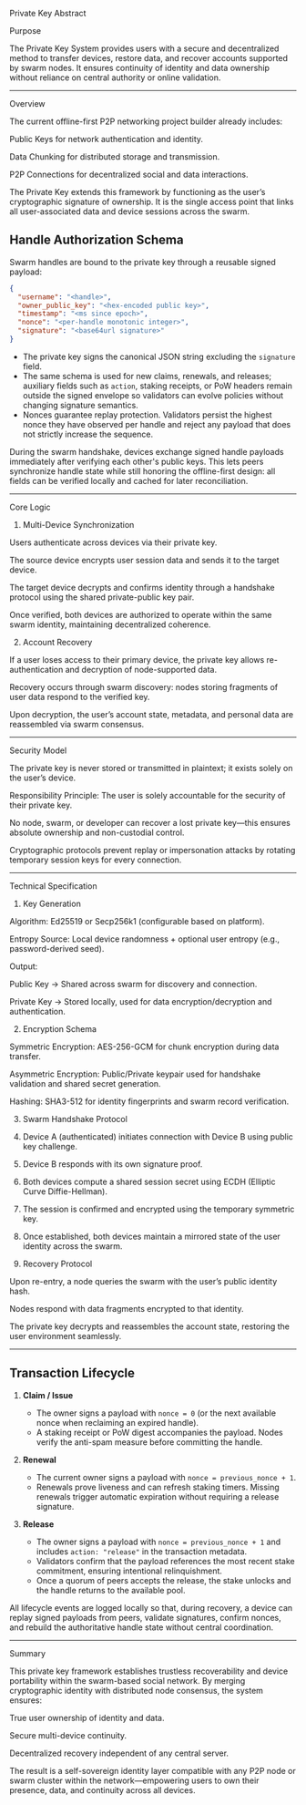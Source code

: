 Private Key Abstract

Purpose

The Private Key System provides users with a secure and decentralized method to transfer devices, restore data, and recover accounts supported by swarm nodes.
It ensures continuity of identity and data ownership without reliance on central authority or online validation.


---

Overview

The current offline-first P2P networking project builder already includes:

Public Keys for network authentication and identity.

Data Chunking for distributed storage and transmission.

P2P Connections for decentralized social and data interactions.


The Private Key extends this framework by functioning as the user’s cryptographic signature of ownership. It is the single access point that links all user-associated data and device sessions across the swarm.


Handle Authorization Schema
---------------------------

Swarm handles are bound to the private key through a reusable signed payload:

```json
{
  "username": "<handle>",
  "owner_public_key": "<hex-encoded public key>",
  "timestamp": "<ms since epoch>",
  "nonce": "<per-handle monotonic integer>",
  "signature": "<base64url signature>"
}
```

- The private key signs the canonical JSON string excluding the `signature` field.
- The same schema is used for new claims, renewals, and releases; auxiliary fields such as `action`, staking receipts, or PoW headers remain outside the signed envelope so validators can evolve policies without changing signature semantics.
- Nonces guarantee replay protection. Validators persist the highest nonce they have observed per handle and reject any payload that does not strictly increase the sequence.

During the swarm handshake, devices exchange signed handle payloads immediately after verifying each other's public keys. This lets peers synchronize handle state while still honoring the offline-first design: all fields can be verified locally and cached for later reconciliation.


---

Core Logic

1. Multi-Device Synchronization

Users authenticate across devices via their private key.

The source device encrypts user session data and sends it to the target device.

The target device decrypts and confirms identity through a handshake protocol using the shared private-public key pair.

Once verified, both devices are authorized to operate within the same swarm identity, maintaining decentralized coherence.


2. Account Recovery

If a user loses access to their primary device, the private key allows re-authentication and decryption of node-supported data.

Recovery occurs through swarm discovery: nodes storing fragments of user data respond to the verified key.

Upon decryption, the user’s account state, metadata, and personal data are reassembled via swarm consensus.



---

Security Model

The private key is never stored or transmitted in plaintext; it exists solely on the user’s device.

Responsibility Principle: The user is solely accountable for the security of their private key.

No node, swarm, or developer can recover a lost private key—this ensures absolute ownership and non-custodial control.

Cryptographic protocols prevent replay or impersonation attacks by rotating temporary session keys for every connection.



---

Technical Specification

1. Key Generation

Algorithm: Ed25519 or Secp256k1 (configurable based on platform).

Entropy Source: Local device randomness + optional user entropy (e.g., password-derived seed).

Output:

Public Key → Shared across swarm for discovery and connection.

Private Key → Stored locally, used for data encryption/decryption and authentication.



2. Encryption Schema

Symmetric Encryption: AES-256-GCM for chunk encryption during data transfer.

Asymmetric Encryption: Public/Private keypair used for handshake validation and shared secret generation.

Hashing: SHA3-512 for identity fingerprints and swarm record verification.


3. Swarm Handshake Protocol

1. Device A (authenticated) initiates connection with Device B using public key challenge.


2. Device B responds with its own signature proof.


3. Both devices compute a shared session secret using ECDH (Elliptic Curve Diffie-Hellman).


4. The session is confirmed and encrypted using the temporary symmetric key.


5. Once established, both devices maintain a mirrored state of the user identity across the swarm.



4. Recovery Protocol

Upon re-entry, a node queries the swarm with the user’s public identity hash.

Nodes respond with data fragments encrypted to that identity.

The private key decrypts and reassembles the account state, restoring the user environment seamlessly.



---
Transaction Lifecycle
---------------------

1. **Claim / Issue**
   - The owner signs a payload with `nonce = 0` (or the next available nonce when reclaiming an expired handle).
   - A staking receipt or PoW digest accompanies the payload. Nodes verify the anti-spam measure before committing the handle.

2. **Renewal**
   - The current owner signs a payload with `nonce = previous_nonce + 1`.
   - Renewals prove liveness and can refresh staking timers. Missing renewals trigger automatic expiration without requiring a release signature.

3. **Release**
   - The owner signs a payload with `nonce = previous_nonce + 1` and includes `action: "release"` in the transaction metadata.
   - Validators confirm that the payload references the most recent stake commitment, ensuring intentional relinquishment.
   - Once a quorum of peers accepts the release, the stake unlocks and the handle returns to the available pool.

All lifecycle events are logged locally so that, during recovery, a device can replay signed payloads from peers, validate signatures, confirm nonces, and rebuild the authoritative handle state without central coordination.

---

Summary

This private key framework establishes trustless recoverability and device portability within the swarm-based social network.
By merging cryptographic identity with distributed node consensus, the system ensures:

True user ownership of identity and data.

Secure multi-device continuity.

Decentralized recovery independent of any central server.


The result is a self-sovereign identity layer compatible with any P2P node or swarm cluster within the network—empowering users to own their presence, data, and continuity across all devices.
